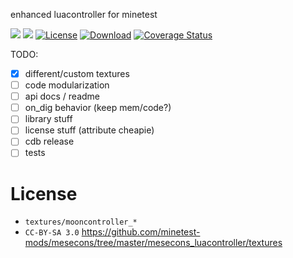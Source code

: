 enhanced luacontroller for minetest

![](https://github.com/mt-mods/mooncontroller/workflows/luacheck/badge.svg)
![](https://github.com/mt-mods/mooncontroller/workflows/test/badge.svg)
[![License](https://img.shields.io/badge/License-MIT-green.svg)](license.txt)
[![Download](https://img.shields.io/badge/Download-ContentDB-blue.svg)](https://content.minetest.net/packages/mt-mods/mooncontroller)
[![Coverage Status](https://coveralls.io/repos/github/mt-mods/mooncontroller/badge.svg?branch=master)](https://coveralls.io/github/mt-mods/mooncontroller?branch=master)

TODO:
* [x] different/custom textures
* [ ] code modularization
* [ ] api docs / readme
* [ ] on_dig behavior (keep mem/code?)
* [ ] library stuff
* [ ] license stuff (attribute cheapie)
* [ ] cdb release
* [ ] tests

# License

* `textures/mooncontroller_*`
 * `CC-BY-SA 3.0` https://github.com/minetest-mods/mesecons/tree/master/mesecons_luacontroller/textures